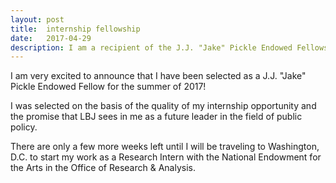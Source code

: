 ```yaml
---
layout: post
title:  internship fellowship
date:   2017-04-29
description: I am a recipient of the J.J. "Jake" Pickle Endowed Fellowship!
---
```


I am very excited to announce that I have been selected as a J.J. "Jake" Pickle Endowed Fellow for the summer of 2017!

I was selected on the basis of the quality of my internship opportunity and the promise that LBJ sees in me as a future leader in the field of public policy. 

There are only a few more weeks left until I will be traveling to Washington, D.C. to start my work as a Research Intern with the National Endowment for the Arts in the Office of Research & Analysis.

